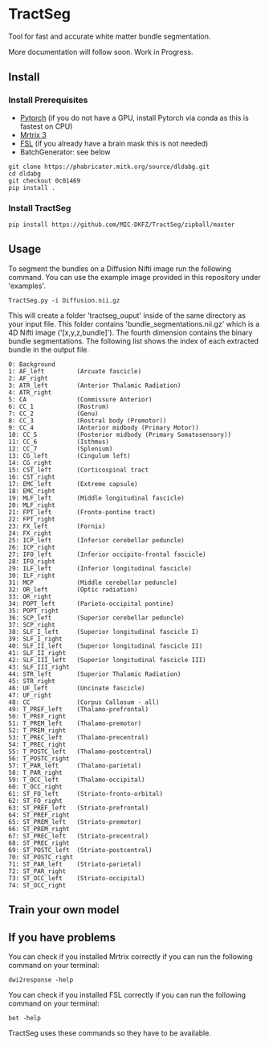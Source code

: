 # TractSeg
 
Tool for fast and accurate white matter bundle segmentation.

More documentation will follow soon. Work in Progress.

## Install

### Install Prerequisites
* [Pytorch](http://pytorch.org/) (if you do not have a GPU, install Pytorch via conda as this is fastest on CPU)
* [Mrtrix 3](http://mrtrix.readthedocs.io/en/latest/installation/linux_install.html)
* [FSL](https://fsl.fmrib.ox.ac.uk/fsl/fslwiki/FslInstallation) (if you already have a brain mask this is not needed)
* BatchGenerator: see below
```
git clone https://phabricator.mitk.org/source/dldabg.git
cd dldabg
git checkout 0c01469
pip install .
```

### Install TractSeg
```
pip install https://github.com/MIC-DKFZ/TractSeg/zipball/master
```

## Usage
To segment the bundles on a Diffusion Nifti image run the following command. You can use the example image provided in this repository under 'examples'.  
```
TractSeg.py -i Diffusion.nii.gz
```
This will create a folder 'tractseg_ouput' inside of the same directory as your input file. 
This folder contains 'bundle_segmentations.nii.gz' which is a 4D Nifti image ('[x,y,z,bundle]'). 
The fourth dimension contains the binary bundle segmentations. The following list shows the index of 
each extracted bundle in the output file.
```
0: Background
1: AF_left         (Arcuate fascicle)
2: AF_right
3: ATR_left        (Anterior Thalamic Radiation)
4: ATR_right
5: CA              (Commissure Anterior)
6: CC_1            (Rostrum)
7: CC_2            (Genu)
8: CC_3            (Rostral body (Premotor))
9: CC_4            (Anterior midbody (Primary Motor))
10: CC_5           (Posterior midbody (Primary Somatosensory))
11: CC_6           (Isthmus)
12: CC_7           (Splenium)
13: CG_left        (Cingulum left)
14: CG_right   
15: CST_left       (Corticospinal tract
16: CST_right 
17: EMC_left       (Extreme capsule)
18: EMC_right 
19: MLF_left       (Middle longitudinal fascicle)
20: MLF_right
21: FPT_left       (Fronto-pontine tract)
22: FPT_right 
23: FX_left        (Fornix)
24: FX_right
25: ICP_left       (Inferior cerebellar peduncle)
26: ICP_right 
27: IFO_left       (Inferior occipito-frontal fascicle) 
28: IFO_right
29: ILF_left       (Inferior longitudinal fascicle) 
30: ILF_right 
31: MCP            (Middle cerebellar peduncle)
32: OR_left        (Optic radiation) 
33: OR_right
34: POPT_left      (Parieto‐occipital pontine)
35: POPT_right 
36: SCP_left       (Superior cerebellar peduncle)
37: SCP_right 
38: SLF_I_left     (Superior longitudinal fascicle I)
39: SLF_I_right 
40: SLF_II_left    (Superior longitudinal fascicle II)
41: SLF_II_right
42: SLF_III_left   (Superior longitudinal fascicle III)
43: SLF_III_right 
44: STR_left       (Superior Thalamic Radiation)
45: STR_right 
46: UF_left        (Uncinate fascicle) 
47: UF_right 
48: CC             (Corpus Callosum - all)
49: T_PREF_left    (Thalamo-prefrontal)
50: T_PREF_right 
51: T_PREM_left    (Thalamo-premotor)
52: T_PREM_right 
53: T_PREC_left    (Thalamo-precentral)
54: T_PREC_right 
55: T_POSTC_left   (Thalamo-postcentral)
56: T_POSTC_right 
57: T_PAR_left     (Thalamo-parietal)
58: T_PAR_right 
59: T_OCC_left     (Thalamo-occipital)
60: T_OCC_right 
61: ST_FO_left     (Striato-fronto-orbital)
62: ST_FO_right 
63: ST_PREF_left   (Striato-prefrontal)
64: ST_PREF_right 
65: ST_PREM_left   (Striato-premotor)
66: ST_PREM_right 
67: ST_PREC_left   (Striato-precentral)
68: ST_PREC_right 
69: ST_POSTC_left  (Striato-postcentral)
70: ST_POSTC_right
71: ST_PAR_left    (Striato-parietal)
72: ST_PAR_right 
73: ST_OCC_left    (Striato-occipital)
74: ST_OCC_right
```

## Train your own model

## If you have problems
You can check if you installed Mrtrix correctly if you can run the following command on your terminal:
```
dwi2response -help
```

You can check if you installed FSL correctly if you can run the following command on your terminal:
```
bet -help
```

TractSeg uses these commands so they have to be available.